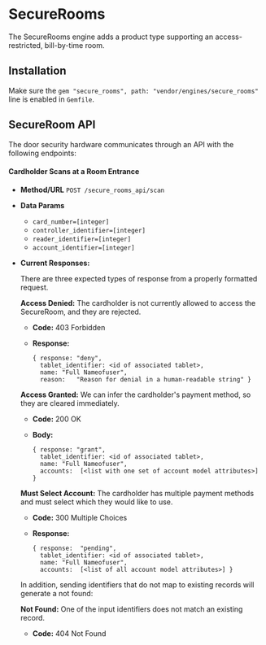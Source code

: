 # SecureRooms

The SecureRooms engine adds a product type supporting an access-restricted,
bill-by-time room.

## Installation

Make sure the `gem "secure_rooms", path: "vendor/engines/secure_rooms"`
line is enabled in `Gemfile`.

## SecureRoom API
The door security hardware communicates through an API with the following endpoints:

#### Cardholder Scans at a Room Entrance

* **Method/URL**
  `POST /secure_rooms_api/scan`

* **Data Params**

  * `card_number=[integer]`
  * `controller_identifier=[integer]`
  * `reader_identifier=[integer]`
  * `account_identifier=[integer]`

* **Current Responses:**

  There are three expected types of response from a properly formatted request.

  **Access Denied:** The cardholder is not currently allowed to access the SecureRoom, and they are rejected.

  * **Code:** 403 Forbidden
  * **Response:**

      ```
      { response: "deny",
        tablet_identifier: <id of associated tablet>,
        name: "Full Nameofuser",
        reason:   "Reason for denial in a human-readable string" }
      ```

  **Access Granted:** We can infer the cardholder's payment method, so they are cleared immediately.

  * **Code:** 200 OK
  * **Body:**

      ```
      { response: "grant",
        tablet_identifier: <id of associated tablet>,
        name: "Full Nameofuser",
        accounts:  [<list with one set of account model attributes>] }
      ```

  **Must Select Account:** The cardholder has multiple payment methods and must select which they would like to use.

  * **Code:** 300 Multiple Choices
  * **Response:**

      ```
      { response:  "pending",
        tablet_identifier: <id of associated tablet>,
        name: "Full Nameofuser",
        accounts:  [<list of all account model attributes>] }
      ```

  In addition, sending identifiers that do not map to existing records will generate a not found:

  **Not Found:** One of the input identifiers does not match an existing record.

  * **Code:** 404 Not Found


